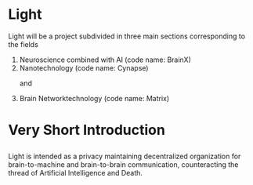 # Light

Light will be a project subdivided in three main sections corresponding to the fields 
1. Neuroscience combined with AI (code name: BrainX)
2. Nanotechnology (code name: Cynapse) <p>
and
3. Brain Networktechnology (code name: Matrix)

# Very Short Introduction <p>
  Light is intended as a privacy maintaining decentralized organization for brain-to-machine and brain-to-brain communication, counteracting the thread of Artificial Intelligence and Death. 
